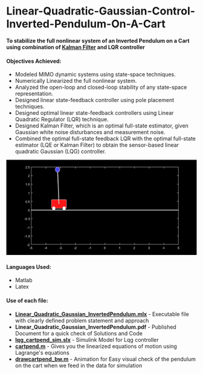 # Linear-Quadratic-Gaussian-Control-Inverted-Pendulum-On-A-Cart

**To stabilize the full nonlinear system of an Inverted Pendulum on a Cart using combination of [Kalman Filter](https://en.wikipedia.org/wiki/Kalman_filter) and LQR controller** 

#### Objectives Achieved: 

- Modeled MIMO dynamic systems using state-space techniques.
- Numerically Linearized the full nonlinear system.
- Analyzed the open-loop and closed-loop stability of any state-space representation.
- Designed linear state-feedback controller using pole placement techniques.
- Designed optimal linear state-feedback controllers using Linear Quadratic Regulator (LQR) technique.
- Designed Kalman Filter, which is an optimal full-state estimator, given Gaussian white noise disturbances and measurement noise.
- Combined the optimal full-state feedback LQR with the optimal full-state estimator (LQE or Kalman Filter) to obtain the sensor-based linear quadratic Gaussian (LQG) controller.

<p align="center"><img src="LQR_Trial.gif">  </p>



#### Languages Used:
- Matlab
- Latex 

#### Use of each file:
- [**Linear_Quadratic_Gaussian_InvertedPendulum.mlx**](Linear_Quadratic_Gaussian_InvertedPendulum.mlx) - Executable file with clearly defined problem statement and approach
- **Linear_Quadratic_Gaussian_InvertedPendulum.pdf** - Published Document for a quick check of Solutions and Code
- [**lqg_cartpend_sim.slx**](lqg_cartpend_sim.slx) - Simulink Model for Lqg controller
- [**cartpend.m**](cartpend.m) - Gives you the linearized equations of motion using Lagrange's equations
- [**drawcartpend_bw.m**](drawcartpend_bw.m) - Animation for Easy visual check of the pendulum on the cart when we feed in the data for simulation
